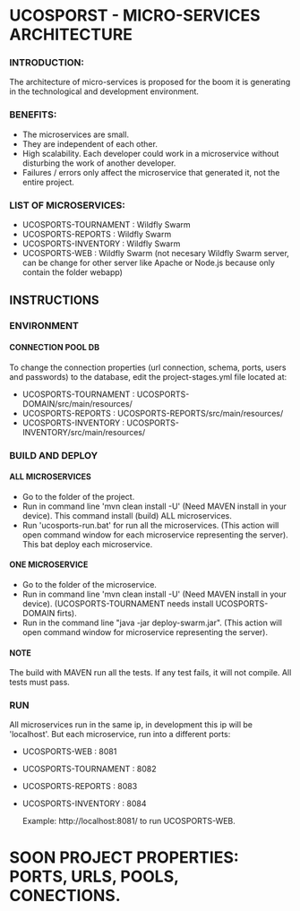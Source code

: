 # UCOSPORST - MICRO-SERVICES ARCHITECTURE

### INTRODUCTION:

The architecture of micro-services is proposed for the boom it is generating in the technological and development environment.

### BENEFITS:

* The microservices are small.
* They are independent of each other.
* High scalability. Each developer could work in a microservice without disturbing the work of another developer.
* Failures / errors only affect the microservice that generated it, not the entire project.

### LIST OF MICROSERVICES:
* UCOSPORTS-TOURNAMENT : Wildfly Swarm
* UCOSPORTS-REPORTS : Wildfly Swarm
* UCOSPORTS-INVENTORY : Wildfly Swarm
* UCOSPORTS-WEB : Wildfly Swarm (not necesary Wildfly Swarm server, can be change for other server like Apache or Node.js because only contain the folder webapp)

## INSTRUCTIONS

### ENVIRONMENT

#### CONNECTION POOL DB
To change the connection properties (url connection, schema, ports, users and passwords) to the database, edit the project-stages.yml file located at:

* UCOSPORTS-TOURNAMENT : UCOSPORTS-DOMAIN/src/main/resources/
* UCOSPORTS-REPORTS : UCOSPORTS-REPORTS/src/main/resources/
* UCOSPORTS-INVENTORY : UCOSPORTS-INVENTORY/src/main/resources/

### BUILD AND DEPLOY
#### ALL MICROSERVICES
* Go to the folder of the project.
* Run in command line 'mvn clean install -U' (Need MAVEN install in your device). This command install (build) ALL microservices.
* Run 'ucosports-run.bat' for run all the microservices. (This action will open command window for each microservice representing the server). This bat deploy each microservice.

#### ONE MICROSERVICE
* Go to the folder of the microservice.
* Run in command line 'mvn clean install -U' (Need MAVEN install in your device). (UCOSPORTS-TOURNAMENT needs install UCOSPORTS-DOMAIN firts).
* Run in the command line "java -jar deploy-swarm.jar". (This action will open command window for microservice representing the server).

#### NOTE
The build with MAVEN run all the tests. If any test fails, it will not compile. All tests must pass.

### RUN
All microservices run in the same ip, in development this ip will be 'localhost'. But each microservice, run into a different ports:

* UCOSPORTS-WEB : 8081
* UCOSPORTS-TOURNAMENT : 8082
* UCOSPORTS-REPORTS : 8083
* UCOSPORTS-INVENTORY : 8084

  Example: http://localhost:8081/ to run UCOSPORTS-WEB.

# SOON PROJECT PROPERTIES: PORTS, URLS, POOLS, CONECTIONS.

